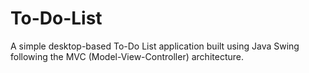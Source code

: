 # To-Do-List
A simple desktop-based To-Do List application built using Java Swing following the MVC (Model-View-Controller) architecture.

